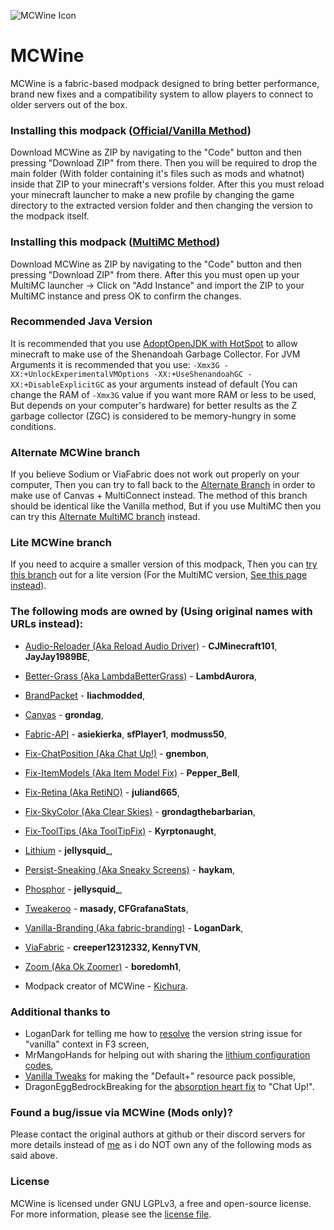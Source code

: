 
![MCWine Icon](https://i.imgur.com/sykJqfG.png)
# MCWine
MCWine is a fabric-based modpack designed to bring better performance, brand new fixes and a compatibility system to allow players to connect to older servers out of the box.

### Installing this modpack ([Official/Vanilla Method](https://github.com/Kichura/MCWine/tree/Standard))

Download MCWine as ZIP by navigating to the "Code" button and then pressing "Download ZIP" from there. Then you will be required to drop the main folder (With folder containing it's files such as mods and whatnot) inside that ZIP to your minecraft's versions folder. After this you must reload your minecraft launcher to make a new profile by changing the game directory to the extracted version folder and then changing the version to the modpack itself.

### Installing this modpack ([MultiMC Method](https://github.com/Kichura/MCWine/tree/MultiMC-Standard))

Download MCWine as ZIP by navigating to the "Code" button and then pressing "Download ZIP" from there. After this you must open up your MultiMC launcher -> Click on "Add Instance" and import the ZIP to your MultiMC instance and press OK to confirm the changes.

### Recommended Java Version

It is recommended that you use [AdoptOpenJDK with HotSpot](https://adoptopenjdk.net/?variant=openjdk11&jvmVariant=hotspot) to allow minecraft to make use of the Shenandoah Garbage Collector. For JVM Arguments it is recommended that you use: ```-Xmx3G -XX:+UnlockExperimentalVMOptions -XX:+UseShenandoahGC -XX:+DisableExplicitGC``` as your arguments instead of default (You can change the RAM of ```-Xmx3G``` value if you want more RAM or less to be used, But depends on your computer's hardware) for better results as the Z garbage collector (ZGC) is considered to be memory-hungry in some conditions.

### Alternate MCWine branch

If you believe Sodium or ViaFabric does not work out properly on your computer, Then you can try to fall back to the [Alternate Branch](https://github.com/Kichura/MCWine/tree/Alternate) in order to make use of Canvas + MultiConnect instead. The method of this branch should be identical like the Vanilla method, But if you use MultiMC then you can try this [Alternate MultiMC branch](https://github.com/Kichura/MCWine/tree/MultiMC-Alternate) instead.

### Lite MCWine branch

If you need to acquire a smaller version of this modpack, Then you can [try this branch](https://github.com/Kichura/MCWine/tree/Lite) out for a lite version (For the MultiMC version, [See this page instead](https://github.com/Kichura/MCWine/tree/MultiMC-Lite)).

### The following mods are owned by (Using original names with URLs instead):

- [Audio-Reloader (Aka Reload Audio Driver)](https://www.curseforge.com/minecraft/mc-mods/reload-audio-driver-fabric) - **CJMinecraft101**, **JayJay1989BE**,
- [Better-Grass (Aka LambdaBetterGrass)](https://www.curseforge.com/minecraft/mc-mods/lambdabettergrass) - **LambdAurora**,
- [BrandPacket](https://www.curseforge.com/minecraft/mc-mods/brandpacket) - **liachmodded**,
- [Canvas](https://github.com/grondag/canvas) - **grondag**, 
- [Fabric-API](https://www.curseforge.com/minecraft/mc-mods/fabric-api) - **asiekierka**, **sfPlayer1**, **modmuss50**,
- [Fix-ChatPosition (Aka Chat Up!)](https://www.curseforge.com/minecraft/mc-mods/chat-up) - **gnembon**,
- [Fix-ItemModels (Aka Item Model Fix)](https://www.curseforge.com/minecraft/mc-mods/item-model-fix) - **Pepper_Bell**,
- [Fix-Retina (Aka RetiNO)](https://www.curseforge.com/minecraft/mc-mods/retino) - **juliand665**,
- [Fix-SkyColor (Aka Clear Skies)](https://www.curseforge.com/minecraft/mc-mods/clear-skies) - **grondagthebarbarian**,
- [Fix-ToolTips (Aka ToolTipFix)](https://www.curseforge.com/minecraft/mc-mods/tooltipfix) - **Kyrptonaught**,
- [Lithium](https://www.curseforge.com/minecraft/mc-mods/lithium) - **jellysquid_**,
- [Persist-Sneaking (Aka Sneaky Screens)](https://www.curseforge.com/minecraft/mc-mods/sneaky-screens) - **haykam**,
- [Phosphor](https://www.curseforge.com/minecraft/mc-mods/phosphor) - **jellysquid_**,
- [Tweakeroo](https://www.curseforge.com/minecraft/mc-mods/tweakeroo) - **masady, CFGrafanaStats**,
- [Vanilla-Branding (Aka fabric-branding)](https://github.com/LoganDark/fabric-branding) - **LoganDark**,
- [ViaFabric](https://www.curseforge.com/minecraft/mc-mods/viafabric) - **creeper12312332, KennyTVN**,
- [Zoom (Aka Ok Zoomer)](https://www.curseforge.com/minecraft/mc-mods/ok-zoomer) - **boredomh1**,

- Modpack creator of MCWine - [Kichura](https://github.com/Kichura/MCWine).

### Additional thanks to

- LoganDark for telling me how to [resolve](https://github.com/LoganDark/fabric-branding/issues/1) the version string issue for "vanilla" context in F3 screen,  
- MrMangoHands for helping out with sharing the [lithium configuration codes](https://github.com/jellysquid3/lithium-fabric/blob/1.16.x/dev/src/main/java/me/jellysquid/mods/lithium/common/config/LithiumConfig.java),
- [Vanilla Tweaks](https://vanillatweaks.net/picker/resource-packs) for making the "Default+" resource pack possible,
- DragonEggBedrockBreaking for the [absorption heart fix](https://github.com/DragonEggBedrockBreaking/chat-up) to "Chat Up!".


### Found a bug/issue via MCWine (Mods only)?

Please contact the original authors at github or their discord servers for more details instead of [me](https://github.com/Kichura) as i do NOT own any of the following mods as said above.

### License

MCWine is licensed under GNU LGPLv3, a free and open-source license. For more information, please see the [license file](https://github.com/Kichura/MCWine/blob/Alternate/LICENSE).
